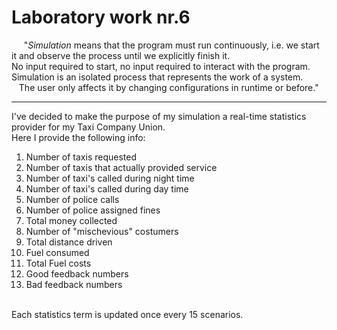 # Laboratory work nr.6
<div>
&nbsp;&nbsp;&nbsp;&nbsp;&nbsp;"<i>Simulation</i> means that the program must run continuously, i.e. we start it and observe the process until we explicitly finish it.<br>
No input required to start, no input required to interact with the program.<br>
Simulation is an isolated process that represents the work of a system. <br>
&nbsp;&nbsp;&nbsp;The user only affects it by changing configurations in runtime or before." <div>
<hr>
<div>I've decided to make the purpose of my simulation a real-time statistics provider for my Taxi Company Union.<br>
Here I provide the following info:
<ol><li>
Number of taxis requested
<li>Number of taxis that actually provided service
<li>Number of taxi's called during night time
<li>Number of taxi's called during day time
<li>Number of police calls
<li>Number of police assigned fines
<li>Total money collected
<li>Number of "mischevious" costumers
<li>Total distance driven
<li>Fuel consumed
<li>Total Fuel costs
<li>Good feedback numbers
<li>Bad feedback numbers
</ol>
<br>
Each statistics term is updated once every 15 scenarios.



